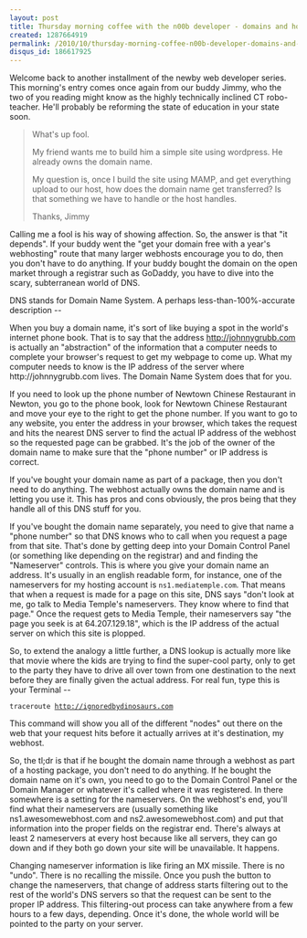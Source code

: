 ```yaml
--- 
layout: post
title: Thursday morning coffee with the n00b developer - domains and hosting
created: 1287664919
permalink: /2010/10/thursday-morning-coffee-n00b-developer-domains-and-hosting
disqus_id: 186617925
---
```

<p>Welcome back to another installment of the newby web developer series.  This morning's entry comes once again from our buddy Jimmy, who the two of you reading might know as the highly technically inclined CT robo-teacher.  He'll probably be reforming the state of education in your state soon.  </p>

<blockquote>What's up fool.

My friend wants me to build him a simple site using wordpress. He already owns the domain name.

My question is, once I build the site using MAMP, and get everything upload to our host, how does the domain name get transferred? Is that something we have to handle or the host handles.

Thanks,
Jimmy</blockquote>

<p>Calling me a fool is his way of showing affection.  So, the answer is that "it depends".  If your buddy went the "get your domain free with a year's webhosting" route that many larger webhosts encourage you to do, then you don't have to do anything.  If your buddy bought the domain on the open market through a registrar such as GoDaddy, you have to dive into the scary, subterranean world of DNS.</p>

<p>DNS stands for Domain Name System.  A perhaps less-than-100%-accurate description --</p>

<p>When you buy a domain name, it's sort of like buying a spot in the world's internet phone book.  That is to say that the address <a href="http://johnnygrubb.com/">http://johnnygrubb.com</a> is actually an "abstraction" of the information that a computer needs to complete your browser's request to get my webpage to come up.  What my computer needs to know is the IP address of the server where http://johnnygrubb.com lives.  The Domain Name System does that for you.</p>  

<p>If you need to look up the phone number of Newtown Chinese Restaurant in Newton, you go to the phone book, look for Newtown Chinese Restaurant and move your eye to the right to get the phone number.  If you want to go to any website, you enter the address in your browser, which takes the request and hits the nearest DNS server to find the actual IP address of the webhost so the requested page can be grabbed.  It's the job of the owner of the domain name to make sure that the "phone number" or IP address is correct.</p>

<p>If you've bought your domain name as part of a package, then you don't need to do anything.  The webhost actually owns the domain name and is letting you use it.  This has pros and cons obviously, the pros being that they handle all of this DNS stuff for you.</p>  

<p>If you've bought the domain name separately, you need to give that name a "phone number" so that DNS knows who to call when you request a page from that site.  That's done by getting deep into your Domain Control Panel (or something like depending on the registrar) and and finding the "Nameserver" controls.  This is where you give your domain name an address.  It's usually in an english readable form, for instance, one of the nameservers for my hosting account is <code>ns1.mediatemple.com</code>.  That means that when a request is made for a page on this site, DNS says "don't look at me, go talk to Media Temple's nameservers.  They know where to find that page."  Once the request gets to Media Temple, their nameservers say "the page you seek is at 64.207.129.18", which is the IP address of the actual server on which this site is plopped.</p>

<p>So, to extend the analogy a little further, a DNS lookup is actually more like that movie where the kids are trying to find the super-cool party, only to get to the party they have to drive all over town from one destination to the next before they are finally given the actual address.  For real fun, type this is your Terminal --</p>

<code>traceroute http://ignoredbydinosaurs.com</code>

<p>This command will show you all of the different "nodes" out there on the web that your request hits before it actually arrives at it's destination, my webhost.</p>

<p>So, the tl;dr is that if he bought the domain name through a webhost as part of a hosting package, you don't need to do anything.  If he bought the domain name on it's own, you need to go to the Domain Control Panel or the Domain Manager or whatever it's called where it was registered.  In there somewhere is a setting for the nameservers.  On the webhost's end, you'll find what their nameservers are (usually something like ns1.awesomewebhost.com and ns2.awesomewebhost.com) and put that information into the proper fields on the registrar end.  There's always at least 2 nameservers at every host because like all servers, they can go down and if they both go down your site will be unavailable.  It happens.</p>

<p>Changing nameserver information is like firing an MX missile.  There is no "undo".  There is no recalling the missile.  Once you push the button to change the nameservers, that change of address starts filtering out to the rest of the world's DNS servers so that the request can be sent to the proper IP address.  This filtering-out process can take anywhere from a few hours to a few days, depending.  Once it's done, the whole world will be pointed to the party on your server.</p>
